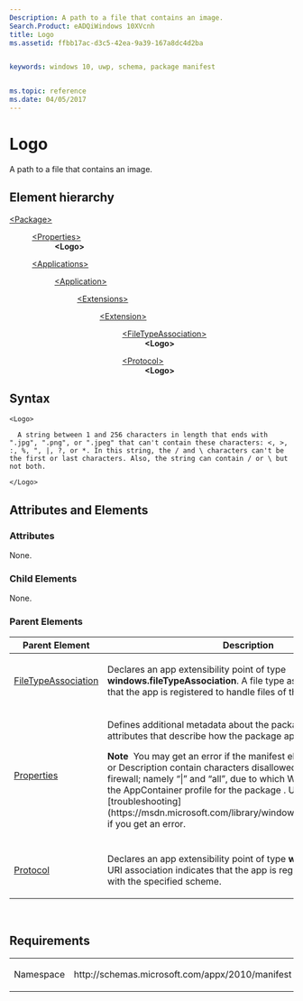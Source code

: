 ```yaml
---
Description: A path to a file that contains an image.
Search.Product: eADQiWindows 10XVcnh
title: Logo
ms.assetid: ffbb17ac-d3c5-42ea-9a39-167a8dc4d2ba


keywords: windows 10, uwp, schema, package manifest


ms.topic: reference
ms.date: 04/05/2017
---
```


# Logo


A path to a file that contains an image.

## Element hierarchy

<dl>
<dt><a href="element-package.md">&lt;Package&gt;</a></dt>
<dd>
<dl>
<dt><a href="element-properties.md">&lt;Properties&gt;</a></dt>
<dd><b>&lt;Logo&gt;</b></dd>
</dl>
<dl>
<dt><a href="element-applications.md">&lt;Applications&gt;</a></dt>
<dd>
<dl>
<dt><a href="element-application.md">&lt;Application&gt;</a></dt>
<dd>
<dl>
<dt><a href="element-1-extensions.md">&lt;Extensions&gt;</a></dt>
<dd>
<dl>
<dt><a href="element-1-extension.md">&lt;Extension&gt;</a></dt>
<dd>
<dl>
<dt><a href="element-filetypeassociation.md">&lt;FileTypeAssociation&gt;</a></dt>
<dd><b>&lt;Logo&gt;</b></dd>
</dl>
<dl>
<dt><a href="element-protocol.md">&lt;Protocol&gt;</a></dt>
<dd><b>&lt;Logo&gt;</b></dd>
</dl>
</dd>
</dl>
</dd>
</dl>
</dd>
</dl>
</dd>
</dl>
</dd>
</dl>

## Syntax

``` syntax
<Logo>

  A string between 1 and 256 characters in length that ends with ".jpg", ".png", or ".jpeg" that can't contain these characters: <, >, :, %, ", |, ?, or *. In this string, the / and \ characters can't be the first or last characters. Also, the string can contain / or \ but not both.

</Logo>
```

## Attributes and Elements


### Attributes

None.

### Child Elements

None.

### Parent Elements

<table>
<colgroup>
<col width="50%" />
<col width="50%" />
</colgroup>
<thead>
<tr class="header">
<th>Parent Element</th>
<th>Description</th>
</tr>
</thead>
<tbody>
<tr class="odd">
<td><a href="element-filetypeassociation.md">FileTypeAssociation</a> </td>
<td><p>Declares an app extensibility point of type <strong>windows.fileTypeAssociation</strong>. A file type association indicates that the app is registered to handle files of the specified types.</p></td>
</tr>
<tr class="even">
<td><a href="element-properties.md">Properties</a> </td>
<td><p>Defines additional metadata about the package including attributes that describe how the package appears to users.</p>
<div class="alert">
<strong>Note</strong>  You may get an error if the manifest elements DisplayName or Description contain characters disallowed by the Windows firewall; namely “|” and “all”, due to which Windows fails to create the AppContainer profile for the package . Use this reference for [troubleshooting](https://msdn.microsoft.com/library/windows/desktop/hh973484) if you get an error.
</div>
<div>
 
</div></td>
</tr>
<tr class="odd">
<td><a href="element-protocol.md">Protocol</a> </td>
<td><p>Declares an app extensibility point of type <strong>windows.protocol</strong>. A URI association indicates that the app is registered to handle URIs with the specified scheme.</p></td>
</tr>
</tbody>
</table>

 

## Requirements

<table>
<colgroup>
<col width="50%" />
<col width="50%" />
</colgroup>
<tbody>
<tr class="odd">
<td><p>Namespace</p></td>
<td><p>http://schemas.microsoft.com/appx/2010/manifest</p></td>
</tr>
</tbody>
</table>

 

 



